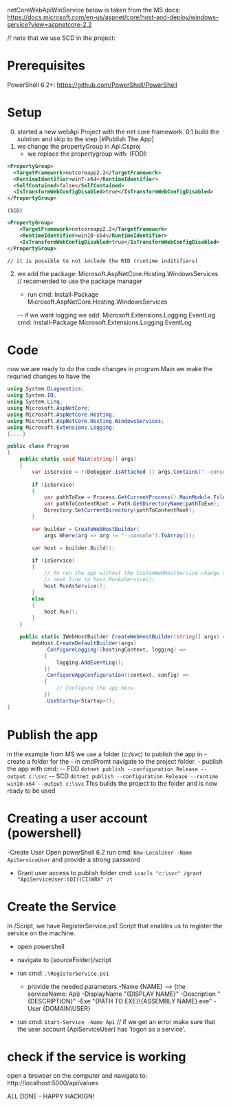 netCoreWebApiWinService
below is taken from the MS docs: https://docs.microsoft.com/en-us/aspnet/core/host-and-deploy/windows-service?view=aspnetcore-2.2

// note that we use SCD in the project:
# Prerequisites
PowerShell 6.2+: https://github.com/PowerShell/PowerShell

# Setup
0. started a new webApi Project with the net core framework.
0.1 build the sulotion and skip to the step [#Publish The App]
1. we change the propertyGroup in Api.Csproj
	- we replace the propertygroup with:
	(FDD):
```xml
<PropertyGroup>
  <TargetFramework>netcoreapp2.2</TargetFramework>
  <RuntimeIdentifier>win7-x64</RuntimeIdentifier>
  <SelfContained>false</SelfContained>
  <IsTransformWebConfigDisabled>true</IsTransformWebConfigDisabled>
</PropertyGroup>
```
	(SCD)
```xml
<PropertyGroup>    
    <TargetFramework>netcoreapp2.2</TargetFramework>    
    <RuntimeIdentifier>win10-x64</RuntimeIdentifier>
    <IsTransformWebConfigDisabled>true</IsTransformWebConfigDisabled>    
</PropertyGroup>
```
	// it is possible to not include the RID (runtime inditifiers)

2. we add the package: Microsoft.AspNetCore.Hosting.WindowsServices
	// recomended to use the package manager
	- run cmd: Install-Package Microsoft.AspNetCore.Hosting.WindowsServices

	-- if we want logging we add: Microsoft.Extensions.Logging.EventLog
		cmd: Install-Package Microsoft.Extensions.Logging.EventLog
	
# Code

now we are ready to do the code changes in program.Main we make the requried changes to have the 

```csharp
using System.Diagnostics;
using System.IO;
using System.Linq;
using Microsoft.AspNetCore;
using Microsoft.AspNetCore.Hosting;
using Microsoft.AspNetCore.Hosting.WindowsServices;
using Microsoft.Extensions.Logging;
{....}

public class Program
{
    public static void Main(string[] args)
    {
        var isService = !(Debugger.IsAttached || args.Contains("--console"));
        
        if (isService)
        {
            var pathToExe = Process.GetCurrentProcess().MainModule.FileName;
            var pathToContentRoot = Path.GetDirectoryName(pathToExe);
            Directory.SetCurrentDirectory(pathToContentRoot);
        }

        var builder = CreateWebHostBuilder(
            args.Where(arg => arg != "--console").ToArray());

        var host = builder.Build();

        if (isService)
        {
            // To run the app without the CustomWebHostService change the
            // next line to host.RunAsService();
            host.RunAsService();
        }
        else
        {
            host.Run();
        }
    }

    public static IWebHostBuilder CreateWebHostBuilder(string[] args) =>
        WebHost.CreateDefaultBuilder(args)
            .ConfigureLogging((hostingContext, logging) =>
            {
                logging.AddEventLog();
            })
            .ConfigureAppConfiguration((context, config) =>
            {
                // Configure the app here.
            })
            .UseStartup<Startup>();
}
```

# Publish the app

in the example from MS we use a folder (c:/svc) to publish the app in
	- create a folder for the
	- in cmdPromt navigate to the project folder.
	- publish the app with cmd:
	-- FDD
	```
	dotnet publish --configuration Release --output c:\svc
	```
	-- SCD
	```
	dotnet publish --configuration Release --runtime win10-x64 --output c:\svc
	```
This builds the project to the folder and is now ready to be used

# Creating a user account (powershell)
-Create User
Open powerShell 6.2
run cmd: ```New-LocalUser -Name ApiServiceUser```
and provide a strong password

- Grant user access to publish folder
cmd: ```icacls "c:\svc" /grant "ApiServiceUser:(OI)(CI)WRX" /t```

# Create the Service
In /Script, we have RegisterService.ps1 Script that enables us to register the service on the machine.
- open powershell
- navigate to {sourceFolder}/script
- run cmd: ```.\RegisterService.ps1```
	- provide the needed parameters
		-Name {NAME}  --> (the serviceName: Api)
		-DisplayName "{DISPLAY NAME}" 
		-Description "{DESCRIPTION}" 
		-Exe "{PATH TO EXE}\\{ASSEMBLY NAME}.exe" 
		-User {DOMAIN\USER}

- run cmd: ```Start-Service -Name Api```
// if we get an error make sure that the user account (ApiServiceUser) has 'logon as a service'.

# check if the service is working
open a browser on the computer and navigate to: http://localhost:5000/api/values

ALL DONE - HAPPY HACKIGN!
